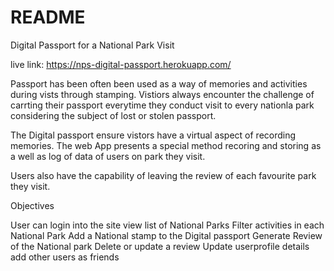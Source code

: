 # README


Digital Passport for a National Park Visit

live link: https://nps-digital-passport.herokuapp.com/

Passport has been often been used as a way of memories and activities during vists through stamping.
Vistiors always encounter the challenge of carrting their passport everytime they conduct  visit to every nationla park considering the subject of lost or stolen passport.

The Digital passport ensure vistors have a virtual aspect of recording memories. The web App presents a special method  recoring and storing as a well as log of data of users on park they visit. 

Users also have the capability of leaving the review of each favourite park they visit.


Objectives 

User can login into the site
    view list of National Parks
    Filter activities in each National Park
    Add a National stamp to the Digital passport
    Generate Review of the National park
    Delete or update a review
    Update userprofile details 
    add other users as friends 


